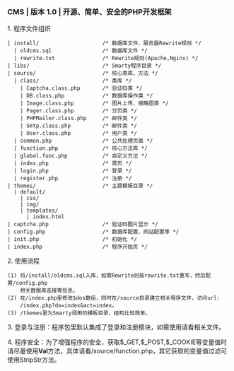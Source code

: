 <div id="container">
  <h3>CMS | 版本 1.0 | 开源、简单、安全的PHP开发框架</h3>
  <p id="part1">
    1. 程序文件组织
    <pre><code>| install/                    /* 数据库文件、服务器Rewrite规则 */
  | oldcms.sql                /* 数据库文件 */
  | rewrite.txt               /* Rewrite规则(Apache,Nginx) */
| libs/                       /* Smarty程序目录 */
| source/                     /* 核心类库、方法 */
  | class/                    /* 类库 */
    | Captcha.class.php       /* 验证码类 */
    | DB.class.php            /* 数据库操作类 */
    | Image.class.php         /* 图片上传、缩略图类 */
    | Pager.class.php         /* 分页类 */
    | PHPMailer.class.php     /* 邮件类 */
    | Smtp.class.php          /* 邮件类 */
    | User.class.php          /* 用户类 */
  | common.php                /* 公共处理页面 */
  | function.php              /* 核心方法库 */
  | global.func.php           /* 自定义方法 */
  | index.php                 /* 首页 */
  | login.php                 /* 登录 */
  | register.php              /* 注册 */
| themes/                     /* 主题模板目录 */
  | default/
    | css/
    | img/
    | templates/
      | index.html
| captcha.php                 /* 验证码图片显示 */
| config.php                  /* 数据库配置、网站配置等 */
| init.php                    /* 初始化 */
| index.php                   /* 程序开始页 */</code></pre>
  </p>
  <p id="part2">
    2. 使用流程
    <pre><code>(1) 将/install/oldcms.sql入库，如需Rewrite则按rewrite.txt重写，然后配置/config.php
    相关数据库连接等信息。
(2) 在/index.php里修改$dos数组，同时在/source目录建立相关程序文件，访问url: 
    /index.php?do=index&act=index。
(3) /themes里为Smarty调用的模板目录，结构比较简单。</code></pre>
  </p>
  <p id="part3">
    3. 登录与注册：程序包里默认集成了登录和注册模块，如需使用请看相关文件。
  </p>
  <p id="part4">
    4. 程序安全：为了增强程序的安全，获取$_GET,$_POST,$_COOKIE等变量值时请尽量使用<strong>Val</strong>方法，具体请看/source/function.php，其它获取的变量值过滤可使用StripStr方法。
  </p>
</div>